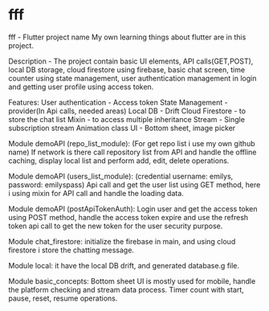 # fff

fff - Flutter project name
My own learning things about flutter are in this project.

Description - The project contain basic UI elements, API calls(GET,POST), local DB storage, cloud firestore using firebase, 
basic chat screen, time counter using state management, user authentication management in login and getting user profile using access token.


Features:
User authentication - Access token
State Management - provider(In Api calls, needed areas)
Local DB - Drift
Cloud Firestore - to store the chat list
Mixin - to access multiple inheritance
Stream - Single subscription stream
Animation class 
UI - Bottom sheet, image picker

Module demoAPI (repo_list_module): (For get repo list i use my own github name)
If network is there call repository list from API and handle the offline caching, display local list and perform add, edit, delete operations.

Module demoAPI (users_list_module): (credential username: emilys, password: emilyspass)
Api call and get the user list using GET method, here i using mixin for API call and handle the loading data.

Module demoAPI (postApiTokenAuth):
Login user and get the access token using POST method, handle the access token expire and use the refresh token api call to get the new token 
for the user security purpose. 

Module chat_firestore:
initialize the firebase in main, and using cloud firestore i store the chatting message.

Module local:
it have the local DB drift, and generated database.g file.

Module basic_concepts:
Bottom sheet UI is mostly used for mobile, handle the platform checking and stream data process. Timer count with start, pause, reset, resume 
operations.





